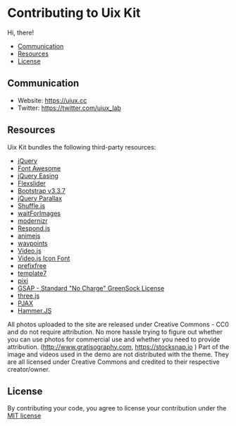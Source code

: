 # Contributing to Uix Kit

Hi, there!

* [Communication](#communication)
* [Resources](#res)
* [License](#license)

<a name="communication"></a>
## Communication

* Website: https://uiux.cc
* Twitter: https://twitter.com/uiux_lab


<a name="res"></a>
## Resources

Uix Kit bundles the following third-party resources:

- [jQuery](https://jquery.com/)
- [Font Awesome](http://fontawesome.io)
- [jQuery Easing](http://gsgd.co.uk/sandbox/jquery/easing/)
- [Flexslider](https://github.com/woocommerce/FlexSlider)
- [Bootstrap v3.3.7](http://getbootstrap.com)
- [jQuery Parallax](http://www.ianlunn.co.uk/plugins/jquery-parallax/)
- [Shuffle.js](https://vestride.github.io/Shuffle/)
- [waitForImages](https://github.com/alexanderdickson/waitForImages)
- [modernizr](https://modernizr.com/)
- [Respond.js](https://github.com/scottjehl/Respond)
- [animejs](https://github.com/juliangarnier/anime)
- [waypoints](https://github.com/imakewebthings/waypoints)
- [Video.js](https://videojs.com/)
- [Video.js Icon Font](https://github.com/videojs/font)
- [prefixfree](https://github.com/LeaVerou/prefixfree)
- [template7](http://www.idangero.us/template7/)
- [pixi](https://github.com/GoodBoyDigital/pixi.js)
- [GSAP - Standard "No Charge" GreenSock License](https://greensock.com)
- [three.js](https://github.com/mrdoob/three.js/)
- [PJAX](https://github.com/defunkt/jquery-pjax)
- [Hammer.JS](http://hammerjs.github.io/)



All photos uploaded to the site are released under Creative Commons - CC0 and do not require attribution. No more hassle trying to figure out whether you can use photos for commercial use and whether you need to provide attribution. (http://www.gratisography.com, https://stocksnap.io ) Part of the image and videos used in the demo are not distributed with the theme. They are all licensed under Creative Commons and credited to their respective creator/owner.





<a name="license"></a>
## License

By contributing your code, you agree to license your contribution under the [MIT license](LICENSE)
